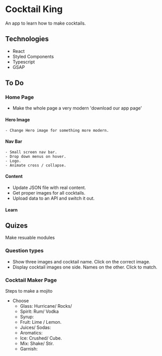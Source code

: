 # Cocktail King
An app to learn how to make cocktails.

## Technologies
- React
- Styled Components
- Typescript
- GSAP

## To Do

### Home Page 
  - Make the whole page a very modern 'download our app page'

#### Hero Image
    - Change Hero image for something more modern.

#### Nav Bar
    - Small screen nav bar.
    - Drop down menus on hover.
    - Logo.
    - Animate cross / collapse.

#### Content 
  - Update JSON file with real content.
  - Get proper images for all cocktails.
  - Upload data to an API and switch it out.

#### Learn

## Quizes
Make resuable modules

### Question types
- Show three images and cocktail name. Click on the correct image.
- Display cocktail images one side. Names on the other. Click to match.

### Cocktail Maker Page
Steps to make a mojito
- Choose 
  - Glass: Hurricane/ Rocks/ 
  - Spirit: Rum/ Vodka
  - Syrup: 
  - Fruit: Lime / Lemon.
  - Juices/ Sodas: 
  - Aromatics: 
  - Ice: Crushed/ Cube.
  - Mix: Shake/ Stir.
  - Garnish: 